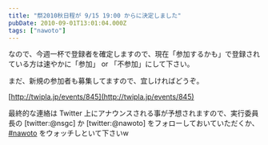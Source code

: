 ```yaml
---
title: "祭2010秋日程が 9/15 19:00 からに決定しました"
pubDate: 2010-09-01T13:01:04.000Z
tags: ["nawoto"]
---
```


なので、今週一杯で登録者を確定しますので、現在「参加するかも」で登録されている方は速やかに「参加」 or 「不参加」にして下さい。

まだ、新規の参加者も募集してますので、宜しければどうぞ。

[http://twipla.jp/events/845](http://twipla.jp/events/845)

最終的な連絡は Twitter 上にアナウンスされる事が予想されますので、実行委員長の [twitter:@nsgc] か [twitter:@nawoto] をフォローしておいていただくか、[#nawoto](http://twitter.com/#search?q=%23nawoto) をウォッチしといて下さいw
